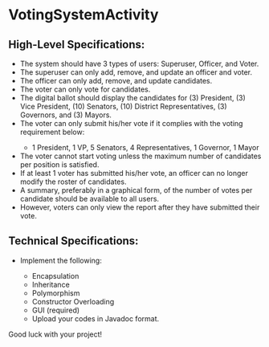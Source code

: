 # VotingSystemActivity
<body>
	<h2>High-Level Specifications:</h2>
	<ul>
		<li>The system should have 3 types of users: Superuser, Officer, and Voter.</li>
		<li>The superuser can only add, remove, and update an officer and voter.</li>
		<li>The officer can only add, remove, and update candidates.</li>
		<li>The voter can only vote for candidates.</li>
		<li>The digital ballot should display the candidates for (3) President, (3) Vice President, (10) Senators, (10) District Representatives, (3) Governors, and (3) Mayors.</li>
		<li>The voter can only submit his/her vote if it complies with the voting requirement below:</li>
		<ul>
			<li>1 President, 1 VP, 5 Senators, 4 Representatives, 1 Governor, 1 Mayor</li>
		</ul>
		<li>The voter cannot start voting unless the maximum number of candidates per position is satisfied.</li>
		<li>If at least 1 voter has submitted his/her vote, an officer can no longer modify the roster of candidates.</li>
		<li>A summary, preferably in a graphical form, of the number of votes per candidate should be available to all users.</li>
		<li>However, voters can only view the report after they have submitted their vote.</li>
	</ul>
	<h2>Technical Specifications:</h2>
	<ul>
		<li>Implement the following:</li>
		<ul>
			<li>Encapsulation</li>
			<li>Inheritance</li>
			<li>Polymorphism</li>
			<li>Constructor Overloading</li>
			<li>GUI (required)</li>
			<li>Upload your codes in Javadoc format.</li>
		</ul>
	</ul>
<p>Good luck with your project!</p>
</body>

